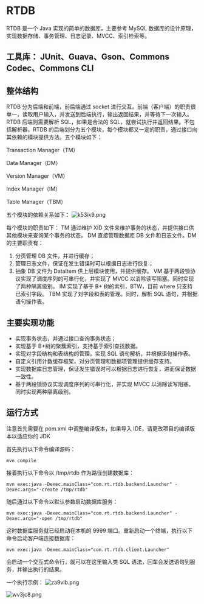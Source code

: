 # RTDB

RTDB 是一个 Java 实现的简单的数据库，主要参考 MySQL 数据库的设计原理，实现数据存储、事务管理、日志记录、MVCC、索引检索等。
## 工具库： JUnit、Guava、Gson、Commons Codec、Commons CLI
## 整体结构
RTDB 分为后端和前端，前后端通过 socket 进行交互。前端（客户端）的职责很单一，读取用户输入，并发送到后端执行，输出返回结果，并等待下一次输入。RTDB 后端则需要解析 SQL，如果是合法的 SQL，就尝试执行并返回结果。不包括解析器，RTDB 的后端划分为五个模块，每个模块都又一定的职责，通过接口向其依赖的模块提供方法。五个模块如下：

Transaction Manager（TM）

Data Manager（DM）

Version Manager（VM）

Index Manager（IM）

Table Manager（TBM）


五个模块的依赖关系如下：
![k53ik9.png](https://files.catbox.moe/k53ik9.png)

每个模块的职责如下：
TM 通过维护 XID 文件来维护事务的状态，并提供接口供其他模块来查询某个事务的状态。
DM 直接管理数据库 DB 文件和日志文件。DM 的主要职责有：
  1) 分页管理 DB 文件，并进行缓存；
  2) 管理日志文件，保证在发生错误时可以根据日志进行恢复；
  3) 抽象 DB 文件为 DataItem 供上层模块使用，并提供缓存。
VM 基于两段锁协议实现了调度序列的可串行化，并实现了 MVCC 以消除读写阻塞。同时实现了两种隔离级别。
IM 实现了基于 B+ 树的索引，BTW，目前 where 只支持已索引字段。
TBM 实现了对字段和表的管理。同时，解析 SQL 语句，并根据语句操作表。
## 主要实现功能
- 实现事务状态，并通过接口查询事务状态；
- 实现基于 B+树的聚簇索引，支持基于索引查找数据。
- 实现对字段结构和表结构的管理。实现 SQL 语句解析，并根据语句操作表。
- 自定义引用计数缓存框架，对分页管理和数据项管理提供缓存支持。
- 实现数据库日志管理，保证发生错误时可以根据日志进行恢复，进而保证数据一致性。
- 基于两段锁协议实现调度序列的可串行化，并实现 MVCC 以消除读写阻塞。同时实现两种隔离级别。

## 运行方式

注意首先需要在 pom.xml 中调整编译版本，如果导入 IDE，请更改项目的编译版本以适应你的 JDK

首先执行以下命令编译源码：

```shell
mvn compile
```

接着执行以下命令以 /tmp/rtdb 作为路径创建数据库：

```shell
mvn exec:java -Dexec.mainClass="com.rt.rtdb.backend.Launcher" -Dexec.args="-create /tmp/rtdb"
```

随后通过以下命令以默认参数启动数据库服务：

```shell
mvn exec:java -Dexec.mainClass="com.rt.rtdb.backend.Launcher" -Dexec.args="-open /tmp/rtdb"
```

这时数据库服务就已经启动在本机的 9999 端口。重新启动一个终端，执行以下命令启动客户端连接数据库：

```shell
mvn exec:java -Dexec.mainClass="com.rt.rtdb.client.Launcher"
```

会启动一个交互式命令行，就可以在这里输入类 SQL 语法，回车会发送语句到服务，并输出执行的结果。

一个执行示例：
![za9vib.png](https://files.catbox.moe/za9vib.png)

![wv3jc8.png](https://files.catbox.moe/wv3jc8.png)

